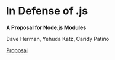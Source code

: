 # In Defense of .js

**A Proposal for Node.js Modules**

Dave Herman, Yehuda Katz, Caridy Patiño

[Proposal](./blob/master/proposal.md)
